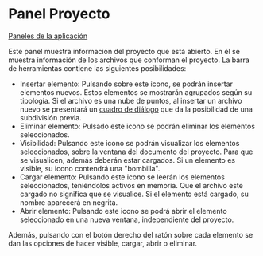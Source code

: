 # Panel Proyecto

[Paneles de la aplicación](./)

Este panel muestra información del proyecto que está abierto. En él se muestra información de los archivos que conforman el proyecto. La barra de herramientas contiene las siguientes posibilidades:

* Insertar elemento: Pulsando sobre este icono, se podrán insertar elementos nuevos. Estos elementos se mostrarán agrupados según su tipología. Si el archivo es una nube de puntos, al insertar un archivo nuevo se presentará un [cuadro de diálogo](../../otras-herramientas/untitled-98.md) que da la posibilidad de una subdivisión previa.
* Eliminar elemento: Pulsado este icono se podrán eliminar los elementos seleccionados.
* Visibilidad: Pulsando este icono se podrán visualizar los elementos seleccionados, sobre la ventana del documento del proyecto. Para que se visualicen, además deberán estar cargados. Si un elemento es visible, su icono contendrá una "bombilla".
* Cargar elemento: Pulsando este icono se leerán los elementos seleccionados, teniéndolos activos en memoria. Que el archivo este cargado no significa que se visualice. Si el elemento está cargado, su nombre aparecerá en negrita.
* Abrir elemento: Pulsando este icono se podrá abrir el elemento seleccionado en una nueva ventana, independiente del proyecto.

Además, pulsando con el botón derecho del ratón sobre cada elemento se dan las opciones de hacer visible, cargar, abrir o eliminar.

